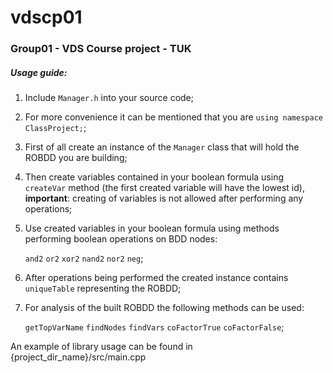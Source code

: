 # vdscp01

### Group01 - VDS Course project - TUK

##### Usage guide:
1. Include `Manager.h` into your source code;
2. For more convenience it can be mentioned that you are `using namespace ClassProject;`;
3. First of all create an instance of the `Manager` class that will hold the ROBDD you are building;
4. Then create variables contained in your boolean formula using `createVar` method (the first created variable will 
   have the lowest id), **important**: creating of variables is not allowed after performing any operations;
5. Use created variables in your boolean formula using methods performing boolean operations on BDD nodes:
   
    `and2` `or2` `xor2` `nand2` `nor2` `neg`;

6. After operations being performed the created instance contains `uniqueTable` representing the ROBDD;
7. For analysis of the built ROBDD the following methods can be used:

   `getTopVarName` `findNodes` `findVars` `coFactorTrue` `coFactorFalse`;

An example of library usage can be found in {project_dir_name}/src/main.cpp

